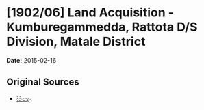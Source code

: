 # [1902/06] Land Acquisition - Kumburegammedda, Rattota D/S Division, Matale District

**Date:** 2015-02-16

## Original Sources

- [සිංහල](https://documents.gov.lk/view/extra-gazettes/2015/2/1902-06_S.pdf)
